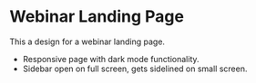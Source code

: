 # Webinar Landing Page

This a design for a webinar landing page. 

* Responsive page with dark mode functionality.
* Sidebar open on full screen, gets sidelined on small screen. 
